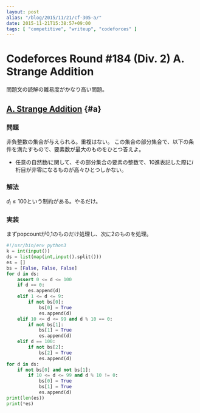 ```yaml
---
layout: post
alias: "/blog/2015/11/21/cf-305-a/"
date: 2015-11-21T15:38:57+09:00
tags: [ "competitive", "writeup", "codeforces" ]
---
```


# Codeforces Round #184 (Div. 2) A. Strange Addition

問題文の読解の難易度がかなり高い問題。

<!-- more -->

## [A. Strange Addition](http://codeforces.com/contest/305/problem/A) {#a}

### 問題

非負整数の集合が与えられる。重複はない。
この集合の部分集合で、以下の条件を満たすもので、要素数が最大のものをひとつ答えよ。

-   任意の自然数$i$に関して、その部分集合の要素の整数で、10進表記した際に$i$桁目が非零になるものが高々ひとつしかない。

### 解法

$d_i \le 100$という制約がある。やるだけ。

### 実装

まずpopcountが0,1のものだけ処理し、次に2のものを処理。

``` python
#!/usr/bin/env python3
k = int(input())
ds = list(map(int,input().split()))
es = []
bs = [False, False, False]
for d in ds:
    assert 0 <= d <= 100
    if d == 0:
        es.append(d)
    elif 1 <= d <= 9:
        if not bs[0]:
            bs[0] = True
            es.append(d)
    elif 10 <= d <= 99 and d % 10 == 0:
        if not bs[1]:
            bs[1] = True
            es.append(d)
    elif d == 100:
        if not bs[2]:
            bs[2] = True
            es.append(d)
for d in ds:
    if not bs[0] and not bs[1]:
        if 10 <= d <= 99 and d % 10 != 0:
            bs[0] = True
            bs[1] = True
            es.append(d)
print(len(es))
print(*es)
```
